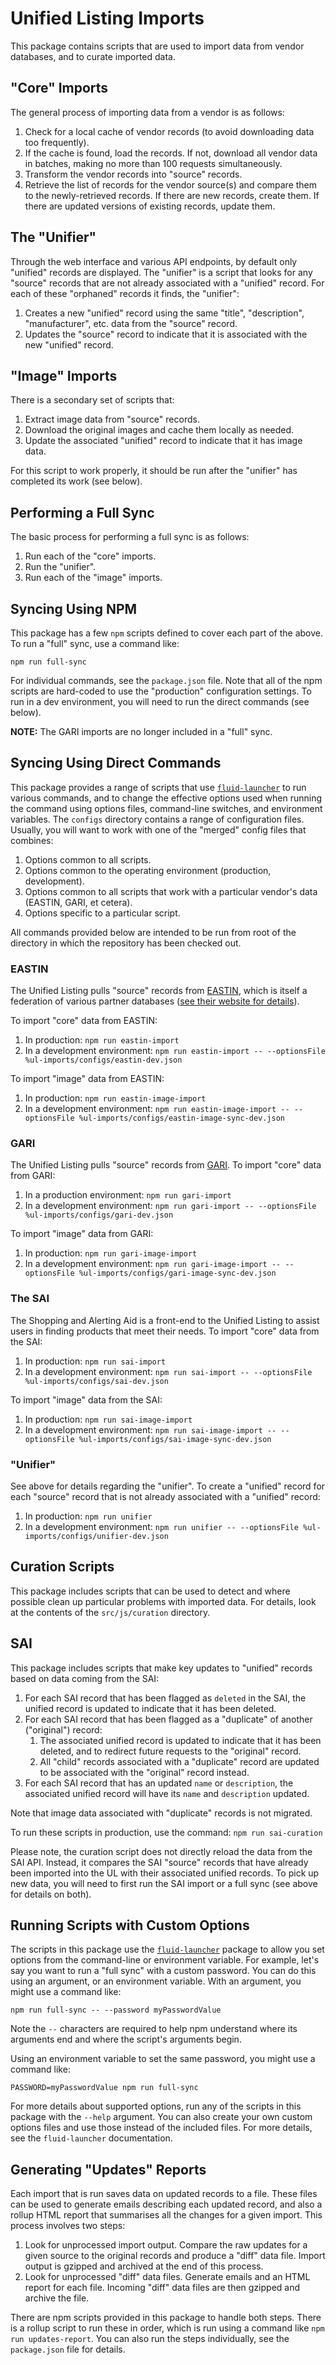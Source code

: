# Unified Listing Imports

This package contains scripts that are used to import data from vendor databases, and to curate imported data.

## "Core" Imports

The general process of importing data from a vendor is as follows:

1. Check for a local cache of vendor records (to avoid downloading data too frequently).
2. If the cache is found, load the records.  If not, download all vendor data in batches, making no more than 100
   requests simultaneously.
3. Transform the vendor records into "source" records.
4. Retrieve the list of records for the vendor source(s) and compare them to the newly-retrieved records.  If there are
   new records, create them.  If there are updated versions of existing records, update them.

## The "Unifier"

Through the web interface and various API endpoints, by default only "unified" records are displayed.  The "unifier"
is a script that looks for any "source" records that are not already associated with a "unified" record.  For each of
these "orphaned" records it finds, the "unifier":

1. Creates a new "unified" record using the same "title", "description", "manufacturer", etc. data from the "source"
   record.
2. Updates the "source" record to indicate that it is associated with the new "unified" record.

## "Image" Imports

There is a secondary set of scripts that:

1. Extract image data from "source" records.
2. Download the original images and cache them locally as needed.
3. Update the associated "unified" record to indicate that it has image data.

For this script to work properly, it should be run after the "unifier" has completed its work (see below).

## Performing a Full Sync

The basic process for performing a full sync is as follows:

1. Run each of the "core" imports.
2. Run the "unifier".
3. Run each of the "image" imports.

## Syncing Using NPM

This package has a few `npm` scripts defined to cover each part of the above.  To run a "full" sync, use a command like:

`npm run full-sync`

For individual commands, see the `package.json` file.  Note that all of the npm scripts are hard-coded to use the
"production" configuration settings.  To run in a dev environment, you will need to run the direct commands (see below).

__NOTE:__ The GARI imports are no longer included in a "full" sync.

## Syncing Using Direct Commands

This package provides a range of scripts that use [`fluid-launcher`](https://www.npmjs.com/package/fluid-launcher) to
run various commands, and to change the effective options used when running the command using options files,
command-line switches, and environment variables.  The `configs` directory contains a range of configuration files.
Usually, you will want to work with one of the "merged" config files that combines:

1. Options common to all scripts.
2. Options common to the operating environment (production, development).
3. Options common to all scripts that work with a particular vendor's data (EASTIN, GARI, et cetera).
4. Options specific to a particular script.

All commands provided below are intended to be run from root of the directory in which the repository has been checked
out.

### EASTIN

The Unified Listing pulls "source" records from [EASTIN](http://www.eastin.eu/en/searches/products/index), which is
itself a federation of various partner databases ([see their website for details](http://www.eastin.eu/en/partners/index)).

To import "core" data from EASTIN:

1. In production: `npm run eastin-import`
2. In a development environment: `npm run eastin-import -- --optionsFile %ul-imports/configs/eastin-dev.json`

To import "image" data from EASTIN:

1. In production: `npm run eastin-image-import`
2. In a development environment: `npm run eastin-image-import -- --optionsFile %ul-imports/configs/eastin-image-sync-dev.json`

### GARI

The Unified Listing pulls "source" records from [GARI](http://www.gari.info).  To import "core" data from GARI:

1. In a production environment:  `npm run gari-import`
2. In a development environment: `npm run gari-import -- --optionsFile %ul-imports/configs/gari-dev.json`

To import "image" data from GARI:

1. In production: `npm run gari-image-import`
2. In a development environment: `npm run gari-image-import -- --optionsFile %ul-imports/configs/gari-image-sync-dev.json`

### The SAI

The Shopping and Alerting Aid is a front-end to the Unified Listing to assist users in finding products that meet their
needs.  To import "core" data from the SAI:

1. In production: `npm run sai-import`
2. In a development environment: `npm run sai-import -- --optionsFile %ul-imports/configs/sai-dev.json`

To import "image" data from the SAI:

1. In production: `npm run sai-image-import`
2. In a development environment: `npm run sai-image-import -- --optionsFile %ul-imports/configs/sai-image-sync-dev.json`

### "Unifier"

See above for details regarding the "unifier".  To create a "unified" record for each "source" record that is not
already associated with a "unified" record:

1. In production: ```npm run unifier```
2. In a development environment: ```npm run unifier -- --optionsFile %ul-imports/configs/unifier-dev.json```

## Curation Scripts

This package includes scripts that can be used to detect and where possible clean up particular problems with imported
data.  For details, look at the contents of the `src/js/curation` directory.

## SAI

This package includes scripts that make key updates to "unified" records based on data coming from the SAI:

1. For each SAI record that has been flagged as `deleted` in the SAI, the unified record is updated to indicate that it
   has been deleted.
2. For each SAI record that has been flagged as a "duplicate" of another ("original") record:
    1. The associated unified record is updated to indicate that it has been deleted, and to redirect future requests to
       the "original" record.
    2. All "child" records associated with a "duplicate" record are updated to be associated with the "original" record
       instead.
3. For each SAI record that has an updated `name` or `description`, the associated unified record will have its `name`
   and `description` updated.

Note that image data associated with "duplicate" records is not migrated.

To run these scripts in production, use the command: ```npm run sai-curation```

Please note, the curation script does not directly reload the data from the SAI API.  Instead, it compares the SAI
"source" records that have already been imported into the UL with their associated unified records.  To pick up new
data, you will need to first run the SAI import or a full sync (see above for details on both).

## Running Scripts with Custom Options

The scripts in this package use the [`fluid-launcher`](https://github.com/the-t-in-rtf/fluid-launcher) package to allow
you set options from the command-line or environment variable.  For example, let's say you want to run a "full sync"
with a custom password.  You can do this using an argument, or an environment variable.  With an argument, you might
use a command like:

```npm run full-sync -- --password myPasswordValue```

Note the `--` characters are required to help npm understand where its arguments end and where the script's arguments
begin.

Using an environment variable to set the same password, you might use a command like:

```PASSWORD=myPasswordValue npm run full-sync```

For more details about supported options, run any of the scripts in this package with the `--help` argument.  You can
also create your own custom options files and use those instead of the included files.  For more details, see the
`fluid-launcher` documentation.

## Generating "Updates" Reports

Each import that is run saves data on updated records to a file.  These files can be used to generate emails describing
each updated record, and also a rollup HTML report that summarises all the changes for a given import.   This process
involves two steps:

1. Look for unprocessed import output.  Compare the raw updates for a given source to the original records and produce a
   "diff" data file.  Import output is gzipped and archived at the end of this process.
2. Look for unprocessed "diff" data files.  Generate emails and an HTML report for each file.  Incoming "diff" data
   files are then gzipped and archive the file.

There are npm scripts provided in this package to handle both steps.  There is a rollup script to run these in order,
which is run using a command like `npm run updates-report`.  You can also run the steps individually, see the
`package.json` file for details.
